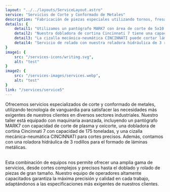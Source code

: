 ```yaml
---
layout: "../../layouts/ServiceLayout.astro"
service: "Servicios de Corte y Conformado de Metales"
description: "Fabricación de piezas especiales utilizando tornos, fresadoras y máquinas CNC para necesidades industriales específicas."
details: {
    detail1: "Utilizamos un pantógrafo MARK7 con área de corte de 5x10 pies, equipado con plasma Hypertherm Powermax125 para cortes de alta precisión.",
    detail2: "Nuestra dobladora de cortina Cincinnati 7 tiene una capacidad de 175 toneladas y 12 pies de longitud, permitiendo el conformado de piezas grandes.",
    detail3: "La cizalla mecánica-neumática CINCINNATI puede cortar láminas de hasta 3/16' x 10 pies.",
    detail4: "Servicio de rolado con nuestra roladora hidráulica de 3 rodillos, con capacidad máxima de 1/2' x 4 pies."
}
image1: {
    src: "/services-icons/writing.svg",
    alt: "test"
}
image2: {
    src: "/services-images/services.webp",
    alt: "test"
}
link: "/services/service5"
---
```


Ofrecemos servicios especializados de corte y conformado de metales, utilizando tecnología de vanguardia para satisfacer las necesidades más exigentes de nuestros clientes en diversos sectores industriales. Nuestro taller está equipado con maquinaria avanzada, incluyendo un pantógrafo MARK7 con capacidad de corte de plasma y oxicorte, una dobladora de cortina Cincinnati 7 con capacidad de 175 toneladas, y una cizalla mecánica-neumática CINCINNATI para cortes precisos. Además, contamos con una roladora hidráulica de 3 rodillos para el formado de láminas metálicas.

<br />
Esta combinación de equipos nos permite ofrecer una amplia gama de servicios, desde cortes complejos y precisos hasta el doblado y rolado de piezas de gran tamaño. Nuestro equipo de operadores altamente capacitados garantiza la máxima precisión y calidad en cada trabajo, adaptándonos a las especificaciones más exigentes de nuestros clientes.